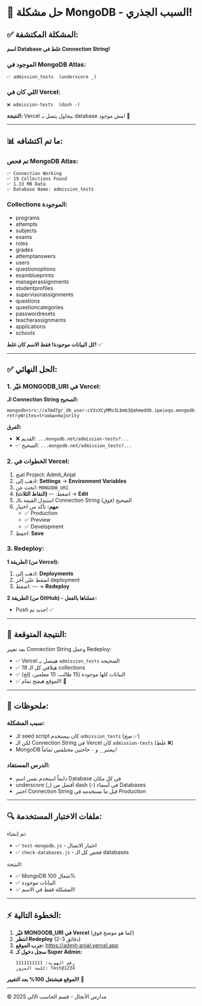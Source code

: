 # 🎯 حل مشكلة MongoDB - السبب الجذري!

## ✅ المشكلة المكتشفة:

**اسم Database غلط في Connection String!**

### الموجود في MongoDB Atlas:
```
✅ admission_tests  (underscore _)
```

### اللي كان في Vercel:
```
❌ admission-tests  (dash -)
```

**النتيجة:** Vercel بيحاول يتصل بـ database مش موجود! 🔴

---

## 📊 ما تم اكتشافه:

### تم فحص MongoDB Atlas:
```
✅ Connection Working
✅ 19 Collections Found
✅ 1.33 MB Data
✅ Database Name: admission_tests
```

### Collections الموجودة:
- programs
- attempts
- subjects
- exams
- roles
- grades
- attemptanswers
- users
- questionoptions
- examblueprints
- managerassignments
- studentprofiles
- supervisorassignments
- questions
- questioncategories
- passwordresets
- teacherassignments
- applications
- schools

**كل البيانات موجودة! فقط الاسم كان غلط!** ✅

---

## ✅ الحل النهائي:

### 1. غيّر MONGODB_URI في Vercel:

**الـ Connection String الصحيح:**
```
mongodb+srv://a7md7gr_db_user:cV3sXCyMMz3Lbmb3@ahmeddb.ipeioqo.mongodb.net/admission_tests?retryWrites=true&w=majority
```

**الفرق:**
- ❌ القديم: `...mongodb.net/admission-tests?...`
- ✅ الصحيح: `...mongodb.net/admission_tests?...`

### 2. الخطوات في Vercel:

1. افتح Project: Admit_Anjal
2. اذهب إلى: **Settings** → **Environment Variables**
3. ابحث عن: `MONGODB_URI`
4. اضغط: **⋯ (النقاط الثلاث)** → **Edit**
5. استبدل القيمة بالـ Connection String الصحيح (فوق)
6. **مهم:** تأكد من اختيار:
   - ✅ Production
   - ✅ Preview
   - ✅ Development
7. احفظ: **Save**

### 3. Redeploy:

**الطريقة 1 (من Vercel):**
1. اذهب إلى: **Deployments**
2. اضغط على آخر deployment
3. اضغط: **⋯** → **Redeploy**

**الطريقة 2 (من GitHub) - عملناها بالفعل:**
- Push جديد تم! ✅

---

## 🎉 النتيجة المتوقعة:

بعد تغيير Connection String وعمل Redeploy:

- ✅ Vercel هيتصل بـ `admission_tests` الصحيحة
- ✅ هيلاقي كل الـ 19 collections
- ✅ البيانات كلها موجودة (15 طالب، 10 معلمين، إلخ)
- ✅ الموقع هيفتح تمام! 🚀

---

## 📝 ملحوظات:

### سبب المشكلة:
- الـ seed script كان بيستخدم `admission_tests` (صح ✅)
- لكن الـ Connection String في Vercel كان `admission-tests` (غلط ❌)
- MongoDB بيعتبر `_` و `-` حاجتين مختلفتين تماماً!

### الدرس المستفاد:
- دايماً استخدم نفس اسم Database في كل مكان
- underscore (_) أفضل من dash (-) في أسماء Databases
- اختبر Connection String قبل ما تستخدمه في Production

---

## 🔍 ملفات الاختبار المستخدمة:

تم إنشاء:
- ✅ `test-mongodb.js` - اختبار الاتصال
- ✅ `check-databases.js` - فحص كل الـ databases

النتيجة:
- ✅ MongoDB شغال 100%
- ✅ البيانات موجودة
- ✅ المشكلة فقط في الاسم!

---

## ⚡ الخطوة التالية:

1. **غيّر MONGODB_URI في Vercel** (كما هو موضح فوق)
2. **انتظر Redeploy** (2-3 دقائق)
3. **جرب الموقع:** https://admit-anjal.vercel.app
4. **سجل دخول كـ Super Admin:**
   ```
   رقم الهوية: 1111111111
   كلمة المرور: Test@1234
   ```

**الموقع هيشتغل 100% بعد التغيير! 🎉**

---

© 2025 مدارس الأنجال - قسم الحاسب الآلي



